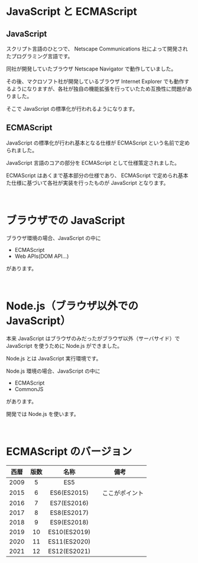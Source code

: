 # JavaScript と ECMAScript

## JavaScript

スクリプト言語のひとつで、 Netscape Communications 社によって開発されたプログラミング言語です。

同社が開発していたブラウザ Netscape Navigator で動作していました。

その後、マクロソフト社が開発しているブラウザ Internet Explorer でも動作するようになりますが、各社が独自の機能拡張を行っていたため互換性に問題がありました。

そこで JavaScript の標準化が行われるようになります。

## ECMAScript

JavaScript の標準化が行われ基本となる仕様が ECMAScript という名前で定められました。

JavaScript 言語のコアの部分を ECMAScript として仕様策定されました。

ECMAScript はあくまで基本部分の仕様であり、 ECMAScript で定められ基本た仕様に基づいて各社が実装を行ったものが JavaScript となります。

<br>

# ブラウザでの JavaScript

ブラウザ環境の場合、JavaScript の中に

- ECMAScript
- Web APIs(DOM API...)

があります。

<br>

# Node.js（ブラウザ以外での JavaScript）

本来 JavaScript はブラウザのみだったがブラウザ以外（サーバサイド）で JavaScript を使うために Node.js ができました。

Node.js とは JavaScript 実行環境です。

Node.js 環境の場合、JavaScript の中に

- ECMAScript
- CommonJS

があります。

開発では Node.js を使います。

<br>

# ECMAScript のバージョン

| 西暦 | 版数 |     名称     |       備考       |
| :--: | :--: | :----------: | :--------------: |
| 2009 |  5   |     ES5      |
| 2015 |  6   | ES6(ES2015)  | 　ここがポイント |
| 2016 |  7   | ES7(ES2016)  |                  |
| 2017 |  8   | ES8(ES2017)  |                  |
| 2018 |  9   | ES9(ES2018)  |                  |
| 2019 |  10  | ES10(ES2019) |                  |
| 2020 |  11  | ES11(ES2020) |                  |
| 2021 |  12  | ES12(ES2021) |                  |
